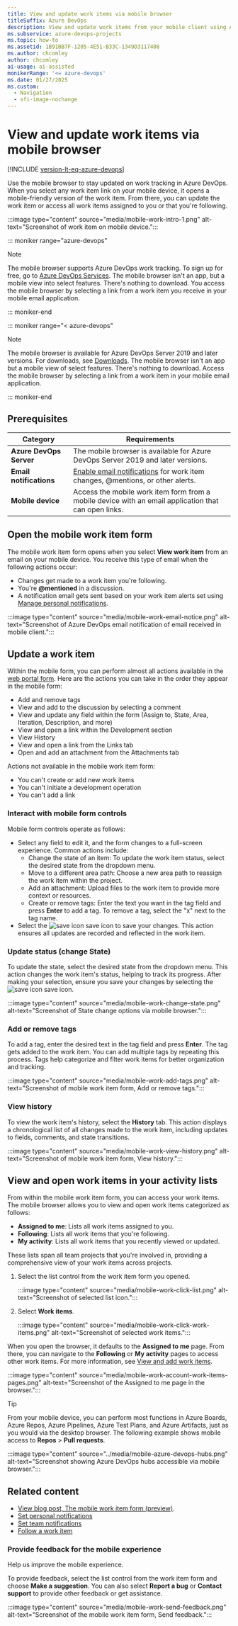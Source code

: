 ```yaml
---
title: View and update work items via mobile browser 
titleSuffix: Azure DevOps
description: View and update work items from your mobile client using Azure DevOps.
ms.subservice: azure-devops-projects
ms.topic: how-to
ms.assetid: 1B91BB7F-1205-4E51-B33C-1349D3117408
ms.author: chcomley
author: chcomley
ai-usage: ai-assisted
monikerRange: '<= azure-devops'
ms.date: 01/27/2025
ms.custom:
  - Navigation
  - sfi-image-nochange
---
```


# View and update work items via mobile browser

[!INCLUDE [version-lt-eq-azure-devops](../../includes/version-lt-eq-azure-devops.md)]

Use the mobile browser to stay updated on work tracking in Azure DevOps. When you select any work item link on your mobile device, it opens a mobile-friendly version of the work item. From there, you can update the work item or access all work items assigned to you or that you're following.

:::image type="content" source="media/mobile-work-intro-1.png" alt-text="Screenshot of work item on mobile device.":::

::: moniker range="azure-devops"

> [!NOTE]  
> The mobile browser supports Azure DevOps work tracking. To sign up for free, go to [Azure DevOps Services](https://www.visualstudio.com/team-services/). The mobile browser isn't an app, but a mobile view into select features. There's nothing to download. You access the mobile browser by selecting a link from a work item you receive in your mobile email application.      

::: moniker-end

::: moniker range="< azure-devops"

> [!NOTE]
> The mobile browser is available for Azure DevOps Server 2019 and later versions. For downloads, see [Downloads](https://visualstudio.microsoft.com/downloads/). The mobile browser isn't an app but a mobile view of select features. There's nothing to download. Access the mobile browser by selecting a link from a work item in your mobile email application.

::: moniker-end

## Prerequisites

| Category | Requirements |
|--------------|-------------|
| **Azure DevOps Server** | The mobile browser is available for Azure DevOps Server 2019 and later versions. |
| **Email notifications** | [Enable email notifications](../../organizations/notifications/manage-your-personal-notifications.md) for work item changes, @mentions, or other alerts. |
| **Mobile device** | Access the mobile work item form from a mobile device with an email application that can open links. |

## Open the mobile work item form  

The mobile work item form opens when you select **View work item** from an email on your mobile device. You receive this type of email when the following actions occur:

- Changes get made to a work item you're following.
- You're **@mentioned** in a discussion.
- A notification email gets sent based on your work item alerts set using [Manage personal notifications](../../organizations/notifications/manage-your-personal-notifications.md).

:::image type="content" source="media/mobile-work-email-notice.png" alt-text="Screenshot of Azure DevOps email notification of email received in mobile client."::: 

## Update a work item

Within the mobile form, you can perform almost all actions available in the [web portal form](../../boards/backlogs/add-work-items.md). Here are the actions you can take in the order they appear in the mobile form:

- Add and remove tags
- View and add to the discussion by selecting a comment
- View and update any field within the form (Assign to, State, Area, Iteration, Description, and more)
- View and open a link within the Development section
- View History
- View and open a link from the Links tab
- Open and add an attachment from the Attachments tab

Actions not available in the mobile work item form:
- You can't create or add new work items
- You can't initiate a development operation
- You can't add a link

### Interact with mobile form controls  

Mobile form controls operate as follows:

- Select any field to edit it, and the form changes to a full-screen experience. Common actions include:
  - Change the state of an item: To update the work item status, select the desired state from the dropdown menu.
  - Move to a different area path: Choose a new area path to reassign the work item within the project.
  - Add an attachment: Upload files to the work item to provide more context or resources.
  - Create or remove tags: Enter the text you want in the tag field and press **Enter** to add a tag. To remove a tag, select the "x" next to the tag name.
- Select the ![save icon](../../boards/media/icons/icon-save-wi.png) save icon to save your changes. This action ensures all updates are recorded and reflected in the work item.

### Update status (change State) 
 
To update the state, select the desired state from the dropdown menu. This action changes the work item's status, helping to track its progress. After making your selection, ensure you save your changes by selecting the ![save icon](../../boards/media/icons/icon-save-wi.png) save icon.

:::image type="content" source="media/mobile-work-change-state.png" alt-text="Screenshot of State change options via mobile browser."::: 

### Add or remove tags 

To add a tag, enter the desired text in the tag field and press **Enter**. The tag gets added to the work item. You can add multiple tags by repeating this process. Tags help categorize and filter work items for better organization and tracking.

:::image type="content" source="media/mobile-work-add-tags.png" alt-text="Screenshot of mobile work item form, Add or remove tags.":::

### View history
 
To view the work item's history, select the **History** tab. This action displays a chronological list of all changes made to the work item, including updates to fields, comments, and state transitions.

:::image type="content" source="media/mobile-work-view-history.png" alt-text="Screenshot of mobile work item form, View history.":::

## View and open work items in your activity lists 

From within the mobile work item form, you can access your work items. The mobile browser allows you to view and open work items categorized as follows:
- **Assigned to me**: Lists all work items assigned to you.
- **Following**: Lists all work items that you're following.
- **My activity**: Lists all work items that you recently viewed or updated.

These lists span all team projects that you're involved in, providing a comprehensive view of your work items across projects.

1. Select the list control from the work item form you opened. 

   :::image type="content" source="media/mobile-work-click-list.png" alt-text="Screenshot of selected list icon.":::

2. Select **Work items**. 

   :::image type="content" source="media/mobile-work-click-work-items.png" alt-text="Screenshot of selected work items.":::

When you open the browser, it defaults to the **Assigned to me** page. From there, you can navigate to the **Following** or **My activity** pages to access other work items. For more information, see [View and add work items](../../boards/work-items/view-add-work-items.md).

:::image type="content" source="media/mobile-work-account-work-items-pages.png" alt-text="Screenshot of the Assigned to me page in the browser."::: 

> [!TIP]
> From your mobile device, you can perform most functions in Azure Boards, Azure Repos, Azure Pipelines, Azure Test Plans, and Azure Artifacts, just as you would via the desktop browser. The following example shows mobile access to **Repos** > **Pull requests**.
> 
>:::image type="content" source="../media/mobile-azure-devops-hubs.png" alt-text="Screenshot showing Azure DevOps hubs accessible via mobile browser.":::

## Related content  

- [View blog post, The mobile work item form (preview)](https://devblogs.microsoft.com/devops/the-mobile-work-item-form/).
- [Set personal notifications](../../organizations/notifications/manage-your-personal-notifications.md)  
- [Set team notifications](../../organizations/notifications/manage-team-group-global-organization-notifications.md)  
- [Follow a work item](../../boards/work-items/follow-work-items.md)    

### Provide feedback for the mobile experience  

Help us improve the mobile experience.

To provide feedback, select the list control from the work item form and choose **Make a suggestion**. You can also select **Report a bug** or **Contact support** to provide other feedback or get assistance.

:::image type="content" source="media/mobile-work-send-feedback.png" alt-text="Screenshot of the mobile work item form, Send feedback.":::
